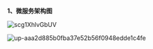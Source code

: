 **1、微服务架构图**

![scg1XhlvGbUV](https://i.loli.net/2020/11/04/rLMpXmuoCzVR1H6.png)

![up-aaa2d885b0fba37e52b56f0948edde1c4fe](https://i.loli.net/2020/11/04/gkpX7yBcxit86D4.png)
